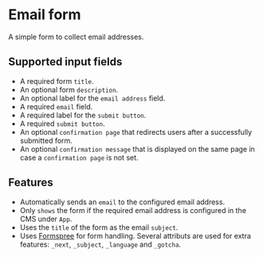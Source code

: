 # Email form

A simple form to collect email addresses.

## Supported input fields

- A required form `title`.
- An optional form `description`.
- An optional label for the `email address` field.
- A required `email` field.
- A required label for the `submit button`.
- A required `submit button`.
- An optional `confirmation page` that redirects users after a successfully submitted form.
- An optional `confirmation message` that is displayed on the same page in case a `confirmation page` is not set.

## Features

- Automatically sends an `email` to the configured email address.
- Only `shows` the form if the required email address is configured in the CMS under `App`.
- Uses the `title` of the form as the email `subject`.
- Uses [Formspree](https://formspree.io/) for form handling. Several attributs are used for extra features: `_next`, `_subject`, `_language` and `_gotcha`.
